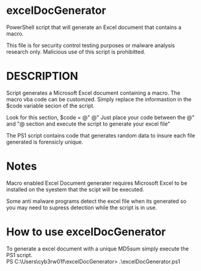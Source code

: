 # excelDocGenerator
PowerShell script that will generate an Excel document that contains a macro.  

This file is for security control testing purposes or malware analysis research only. Malicious use of this script is prohibitted.  

# DESCRIPTION
Script generates a Microsoft Excel document containing a macro. The macro vba code can be customzed. Simply replace the informastion in the $code variable secion of the script.  

Look for this section, $code = @" @" Just place your code between the @" and "@ section and execute the script to generate your excel file"  

The PS1 script contains code that generates random data to insure each file generated is forensicly unique.  

# Notes
Macro enabled Excel Document generater requires Microsoft Excel to be installed on the syestem that the scipt will be executed.  

Some anti malware programs detect the excel file when its generated so you may need to supress detection while the script is in use.  

# How to use excelDocGenerator
To generate a excel document with a unique MD5sum simply execute the PS1 script.  
PS C:\Users\cyb3rw01f\excelDocGenerator> .\excelDocGenerator.ps1  
